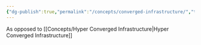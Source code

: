 ```yaml
---
{"dg-publish":true,"permalink":"/concepts/converged-infrastructure/","tags":["concept/SRE/cloud"]}
---
```


As opposed to [[Concepts/Hyper Converged Infrastructure\|Hyper Converged Infrastructure]]
